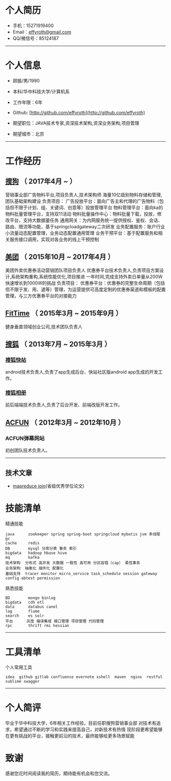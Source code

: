 # 个人简历
- 手机：15271919400
- Email：effyroth@gmail.com
- QQ/微信号：85124187

---

# 个人信息

 - 顾振/男/1990 
 - 本科/华中科技大学/计算机系 
 - 工作年限：6年
 - Github: [http://github.com/effyroth](http://github.com/effyroth)

 - 期望职位：JAVA技术专家,资深技术架构,资深业务架构,项目管理
 - 期望城市：北京

---

# 工作经历
## [搜狗](http://www.sogou.com/) （ 2017年4月 ~  ）
 营销事业部广告物料平台,项目负责人,技术架构师
 海量10亿级别物料存储和管理,团队基础架构建设
 负责项目：
 广告投放平台：面向广告主和代理的广告物料（包括但不限于计划、组、关键词、创意等）投放管理平台
 物料管理平台：面向ka的物料批量管理平台，支持双11活动
 物料批量操作中心：物料批量下载，投放，修改平台，支持大数据量任务
 通用网关：为内网服务统一提供授权、鉴权、会话、路由、限流等功能，基于springcloadgateway二次研发
 业务配置服务：账户行业小流量动态配置管理，业务动态配置通用管理
 业务干预平台：基于配置服务和相关服务接口调用，实现对各业务的线上干预控制
 
## [美团](http://www.meituan.com/) （ 2015年10月 ~ 2017年4月 ）
 美团外卖优惠券活动营销团队项目负责人
 优惠券平台技术负责人,负责项目方案设计,系统架构重构,系统性能优化,项目推进
 一年时间,完成支持外卖日单量从200W快速增长到1000W的挑战
 负责项目：
 优惠券平台：优惠券的完整生命周期（包括但不限于发、用、退等）管理，为运营提供可高度定制的优惠券渠道和模板的配置管理，与三方优惠券平台的对接能力

## [FitTime](http://rjfittime.com/) （ 2015年3月 ~ 2015年9月 ）
健身垂直领域创业公司,技术团队负责人

## [搜狐](http://www.sohu.com) （ 2013年7月 ~ 2015年3月 ）

### [搜狐快站](http://www.kuaizhan.com)
android技术负责人,负责了app生成后台、快站社区版android app生成的开发工作。

### [搜狐相册](http://pp.sohu.com)
前后端端技术负责人,负责了后台开发、前端改版开发工作。
 
## [ACFUN](http://www.acfun.tv) （ 2012年3月 ~ 2012年10月 ）

### ACFUN弹幕网站
初创团队技术负责人。

---

## 技术文章

- [mapreduce join](https://github.com/effyroth/paper)(省级优秀学位论文)

# 技能清单

精通技能

    java      zookeeper spring spring-boot springcloud mybatis jvm 多线程 gc
    cache     redis 
    DB        mysql 分库分表 事务 索引
    bigdata   hadoop hbase hive
    mq        kafka
    技术架构  分布式 高并发 大数据 一致性 高可用 分区容错（cap） 柔性事务
    业务架构  抽象化 插件化 配置化
    基础支持  tracer monitor micro_service task_schedule session gateway config abtest permission

熟悉技能

    BD        mongo binlog
    bigdata   cdh etl
    data      databus canel
    log       flume
    search    es solr
    平台      灰度 编译集成 接口管理 项目管理 代码管理
    rpc       thrift rmi hessian
  

---
# 工具清单


个人常用工具

    idea  github gitlab confluence evernote xshell  maven  nginx  restful  sublime swagger

---
# 个人简评
毕业于华中科技大学，6年相关工作经验，目前任职搜狗营销事业部
对技术有追求，希望通过不断的学习和实践来提高自己，对新技术有热情
现阶段更希望能够在更有挑战的平台，接触更前沿的技术，最终能够给更多场景赋能

# 致谢
感谢您花时间阅读我的简历，期待能有机会和您交流。
